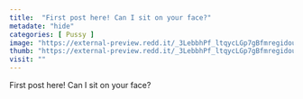 ```yaml
---
title:  "First post here! Can I sit on your face?"
metadate: "hide"
categories: [ Pussy ]
image: "https://external-preview.redd.it/_3LebbhPf_ltqycLGp7gBfmregidouiFQGqyC1NW24s.jpg?auto=webp&s=7ccc4e8e4ba89cf643421bbab99950b6bf0ad034"
thumb: "https://external-preview.redd.it/_3LebbhPf_ltqycLGp7gBfmregidouiFQGqyC1NW24s.jpg?width=960&crop=smart&auto=webp&s=e1ca953ec8d9de91bcd29bffd68de7f64251e04b"
visit: ""
---
```

First post here! Can I sit on your face?
